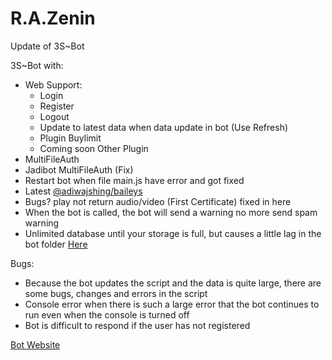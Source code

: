 # R.A.Zenin
Update of 3S~Bot

3S~Bot with:
- Web Support:
  - Login
  - Register
  - Logout
  - Update to latest data when data update in bot (Use Refresh) 
  - Plugin Buylimit
  - Coming soon Other Plugin
- MultiFileAuth
- Jadibot MultiFileAuth (Fix) 
- Restart bot when file main.js have error and got fixed
- Latest [@adiwajshing/baileys](https://github.com/adiwajshing/Baileys)
- Bugs? play not return audio/video (First Certificate) fixed in here
- When the bot is called, the bot will send a warning no more send spam warning
- Unlimited database until your storage is full, but causes a little lag in the bot folder [Here](https://github.com/HabustNyeh/zeninDB)

Bugs:
- Because the bot updates the script and the data is quite large, there are some bugs, changes and errors in the script
- Console error when there is such a large error that the bot continues to run even when the console is turned off
- Bot is difficult to respond if the user has not registered 

[Bot Website](https://www.habustnyeh.xyz) 
